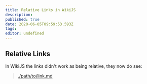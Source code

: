 ```yaml
---
title: Relative Links in WikiJS
description: 
published: true
date: 2020-06-05T09:59:53.593Z
tags: 
editor: undefined
---
```


## Relative Links
In WikiJS the links didn't work as being relative, they now do see:

> [./path/to/link.md](/path/to/link.md)